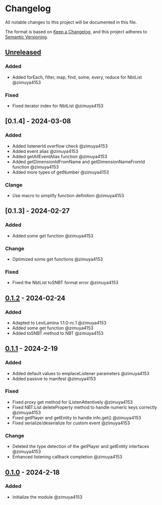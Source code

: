 # Changelog

All notable changes to this project will be documented in this file.

The format is based on [Keep a Changelog](https://keepachangelog.com/en/1.0.0/),
and this project adheres to [Semantic Versioning](https://semver.org/spec/v2.0.0.html).

## [Unreleased]

### Added

- Added forEach, filter, map, find, some, every, reduce for NbtList @zimuya4153

### Fixed

- Fixed iterator index for NbtList @zimuya4153


## [0.1.4] - 2024-03-08

### Added

- Added listenerId overflow check @zimuya4153
- Added event alias @zimuya4153
- Added getAllEventAlias function @zimuya4153
- Added getDimensionIdFromName and getDimensionNameFromId function @zimuya4153
- Added more types of getNumber @zimuya4153

### Clange

- Use macro to simplify function definition @zimuya4153

## [0.1.3] - 2024-02-27

### Added

- Added some get function @zimuya4153

### Change

- Optimized some get functions @zimuya4153

### Fixed

- Fixed the NbtList toSNBT format error @zimuya4153


## [0.1.2] - 2024-02-24

### Added

- Adapted to LeviLamina 1.1.0-rc.1 @zimuya4153
- Added some get function @zimuya4153
- Added toSNBT method to NBT @zimuya4153


## [0.1.1] - 2024-2-19

### Added

- Added default values to emplaceListener parameters @zimuya4153
- Added passive to manifest @zimuya4153

### Fixed

- Fixed proxy get method for iListenAttentively @zimuya4153
- Fixed NBT.List deleteProperty method to handle numeric keys correctly @zimuya4153
- Fixed getPlayer and getEntity to handle info.get() @zimuya4153
- Fixed serialize/deserialize for custom event @zimuya4153

### Change

- Deleted the type detection of the getPlayer and getEntity interfaces @zimuya4153
- Enhanced listening callback completion @zimuya4153


## [0.1.0] - 2024-2-18

### Added

- Initialize the module @zimuya4153

[Unreleased]: https://github.com/MiracleForest/iListenAttentively/compare/v0.1.2...HEAD
[0.1.2]: https://github.com/MiracleForest/iListenAttentively-LseExport/releases/tag/v0.1.2
[0.1.1]: https://github.com/MiracleForest/iListenAttentively-LseExport/releases/tag/v0.1.1
[0.1.0]: https://github.com/MiracleForest/iListenAttentively-LseExport/releases/tag/v0.1.0